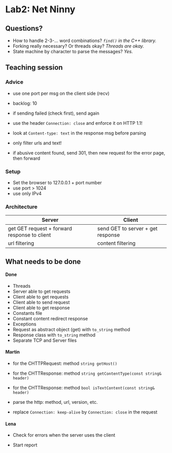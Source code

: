# Lab2: Net Ninny

## Questions?
- How to handle 2-3-… word combinations?  *`find()` in the C++ library.*
- Forking really necessary? Or threads okay? *Threads are okay.*
- State machine by character to parse the messages? *Yes.*


## Teaching session

### Advice
- use one port per msg on the client side (recv)
- backlog: 10
- if sending failed (check first), send again
- use the header `Connection: close` and enforce it on HTTP 1.1!

- look at `Content-type: text` in the response msg before parsing
- only filter urls and text!
- if abusive content found, send 301, then new request for the error page, then forward

### Setup
- Set the browser to 127.0.0.1 + port number
- use port > 1024
- use only IPv4

### Architecture
Server | Client |
---|---|
get GET request + forward response to client | send GET to server + get response|
url filtering | content filtering|


## What needs to be done

#### Done
* Threads
* Server able to get requests
* Client able to get requests
* Client able to send request
* Client able to get response
* Constants file
* Constant content redirect response
* Exceptions
* Request as abstract object (get) with `to_string` method
* Response class with `to_string` method
* Separate TCP and Server files

#### Martin
* for the CHTTPRequest: method `string getHost()`
* for the CHTTResponse: method `string getContentType(const string& header)`
* for the CHTTResponse: method `bool isTextContent(const string& header)`
* parse the http: method, url, version, etc.

* replace `Connection: keep-alive` by `Connection: close` in the request

#### Lena
* Check for errors when the server uses the client

* Start report
